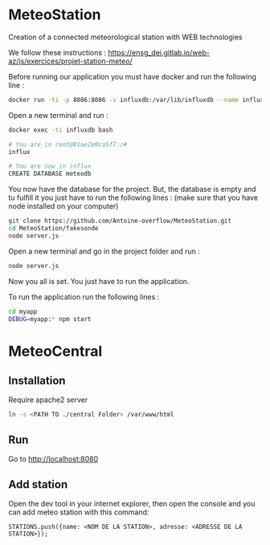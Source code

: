 # MeteoStation
Creation of a connected meteorological station with WEB technologies

We follow these instructions : https://ensg_dei.gitlab.io/web-az/js/exercices/projet-station-meteo/

Before running our application you must have docker and run the following line : 
``` bash
docker run -ti -p 8086:8086 -v influxdb:/var/lib/influxdb --name influxdb influxdb:1.8
```

Open a new terminal and run : 
```bash
docker exec -ti influxdb bash

# You are in root@81ae2e0ca5f7:/#
influx

# You are now in influx
CREATE DATABASE meteodb
```

You now have the database for the project. But, the database is empty and tu fulfill it you just have to run the following lines : 
(make sure that you have node installed on your computer)

``` bash
git clone https://github.com/Antoine-overflow/MeteoStation.git
cd MeteoStation/fakesonde
node server.js
``` 

Open a new terminal and go in the project folder and run : 
```bash
node server.js
```

Now you all is set. You just have to run the application.

To run the application run the following lines : 
``` bash
cd myapp
DEBUG=myapp:* npm start
``` 
# MeteoCentral

## Installation

Require apache2 server

```bash
ln -s <PATH TO ./central Folder> /var/www/html
```

## Run
Go to [http://localhost:8080](http://localhost/central)

## Add station
Open the dev tool in your internet explorer, then open the console and you can add meteo station with this command:

```
STATIONS.push({name: <NOM DE LA STATION>, adresse: <ADRESSE DE LA STATION>});
```